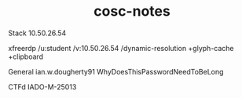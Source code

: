 <h1 style="text-align:center">cosc-notes</h1>
Stack
  10.50.26.54

xfreerdp /u:student /v:10.50.26.54 /dynamic-resolution +glyph-cache +clipboard

General
  ian.w.dougherty91
  WhyDoesThisPasswordNeedToBeLong

CTFd
  IADO-M-25013